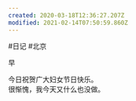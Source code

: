 ```yaml
---
created: 2020-03-18T12:36:27.207Z
modified: 2021-02-14T07:50:59.860Z
---
```

#日记 #北京


<!-- @timer "date":"Sun Mar 08 2020 07:58:29 GMT+0800 (CST)" -->

早

<!-- @timer "date":"Sun Mar 08 2020 15:20:07 GMT+0800 (China Standard Time)","duration":"about 7 hours" -->

今日祝贺广大妇女节日快乐。  
很惭愧，我今天又什么也没做。

